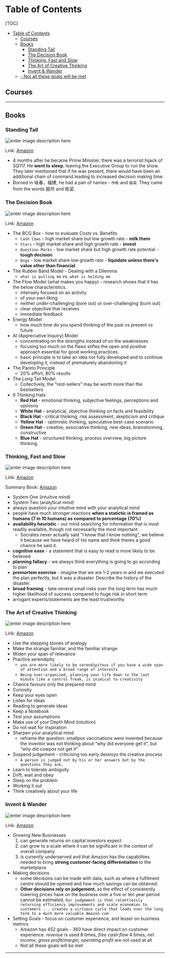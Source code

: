 # Table of Contents

[TOC]

<!-- Manually creating TOCs so that it displays on GitHub -->

- [Table of Contents](#table-of-contents)
  - [Courses <a name="courses"></a>](#courses-)
  - [Books <a name="books"></a>](#books-)
    - [Standing Tall <a name="standing-tall"></a>](#standing-tall-)
    - [The Decision Book <a name="decision-book"></a>](#the-decision-book-)
    - [Thinking, Fast and Slow <a name="thinking-fast-and-slow"></a>](#thinking-fast-and-slow-)
    - [The Art of Creative Thinking <a name="art-of-creative-thinking">](#the-art-of-creative-thinking-a-nameart-of-creative-thinking)
    - [Invent & Wander <a name="invent-and-wander">](#invent--wander-a-nameinvent-and-wander)
  - [- Not all these goals will be met](#--not-all-these-goals-will-be-met)

<!-- ACTUAL SECTIONS -->

## Courses <a name="courses"></a>

---

## Books <a name="books"></a>

### Standing Tall <a name="standing-tall"></a>

![enter image description here](https://images-na.ssl-images-amazon.com/images/I/41rQf+0zGiL._SX332_BO1,204,203,200_.jpg)

Link: [Amazon](https://www.amazon.com/Standing-Tall-Chok-Tong-Years/dp/9811234396)

- 4 months after he became Prime Minister, there was a terrorist hijack of SQ117. He **went to sleep**, leaving the Executive Group to run the show. They later mentioned that if he was present, there would have been an additional chain of command leading to increased decision making time.
- Borned in 咏春，福建, he had a pair of names - `作栋` and `振梁`. They came from the words 振作 and 栋梁.

### The Decision Book <a name="decision-book"></a>

![enter image description here](https://images-na.ssl-images-amazon.com/images/I/41VPVlw8UTL._SX310_BO1,204,203,200_.jpg)

Link: [Amazon](https://www.amazon.sg/Decision-Book-models-strategic-thinking/dp/1781259542/ref=asc_df_1781259542/?tag=googleshoppin-22&linkCode=df0&hvadid=389055537118&hvpos=&hvnetw=g&hvrand=17167218920788847931&hvpone=&hvptwo=&hvqmt=&hvdev=c&hvdvcmdl=&hvlocint=&hvlocphy=9062538&hvtargid=pla-406163979793&psc=1)

- The BCG Box - how to evaluate Costs vs. Benefits
  - `Cash Cows` - high market share but low growth rate - **milk them**
  - `Stars` - high market share and high growth rate - **invest**
  - `Question Marks` - low market share but high growth rate potential - **tough decision**
  - `Dogs` - low market share low growth rate - **liquidate unless there's value other than financial**
- The Rubber Band Model - Dealing with a Dilemma
  - `what is pulling me` vs. `what is holding me`
- The Flow Model (what makes you happy) - research shows that it has the below characteristics. 
  - intensely focused on an activity
  - of your own liking
  - neither under-challenging (bore out) or over-challenging (burn out)
  - clear objective that receives
  - immediate feedback
- Energy Model
  - how much time do you spend thinking of the past vs present vs future
- AI (Appreciative Inquiry) Model
  - concentrating on the strengths instead of on the weaknesses
  - focusing too much on the flaws stifles the open and positive approach essential for good working practices. 
  - basic principle is to take an idea not fully developed and to continue developing it, instead of prematurely abandoning it
- The Pareto Principle
  - 20% effort, 80% results
- The Long Tail Model
  - Collectively, the “rest-sellers” may be worth more than the bestsellers
- 6 Thinking Hats
  - **Red Hat** - emotional thinking, subjective feelings, perceptions and opinions
  - **White Hat** - analytical, objective thinking on facts and feasibility
  - **Black Hat** - critical thinking, risk assessment, skepticism and critique
  - **Yellow Hat** - optimistic thinking, speculative best-case scenario
  - **Green Hat** - creative, associative thinking, new ideas, brainstorming, constructive
  - **Blue Hat** - structured thinking, process overview, big picture thinking. 

### Thinking, Fast and Slow <a name="thinking-fast-and-slow"></a>

![enter image description here](https://images-na.ssl-images-amazon.com/images/I/41r2OmyhA+L._SX324_BO1,204,203,200_.jpg)

Link: [Amazon](https://www.amazon.sg/Thinking-Fast-Slow-Daniel-Kahneman/dp/0141033576/ref=asc_df_0141033576/?tag=googleshoppin-22&linkCode=df0&hvadid=389120532389&hvpos=&hvnetw=g&hvrand=18020406614756869676&hvpone=&hvptwo=&hvqmt=&hvdev=c&hvdvcmdl=&hvlocint=&hvlocphy=9062515&hvtargid=pla-394582189334&psc=1)

Summary Book: [Amazon](https://www.amazon.com/dp/B07W2X1SG6/ref=nodl_?ref_=r_sa_glf_b_0_hdrw_ss_CAAUAAA)

- System One (intuitive mind)
- System Two (analytical mind)
- always question your intuitive mind with your analytical mind
- people have much stronger reactions **when a statictic is framed as humans (7 in 10 humans) as compared to percentage (70%)**
- **availability heuristic** - our mind searching for information that is most readily available, though not necessarily the most important
  - Socrates never actually said "I know that I know nothing", we believe it because we have heard of his name and think theres a good chance he said it.
- **cognitive ease** - a statement that is easy to read is more likely to be believed
- **planning fallacy** - we always think everything is going to go according to plan
- **premortem exercise** - imagine that we are 1-2 years in and we executed the plan perfectly, but it was a disaster. Describe the history of the disaster.
- **broad framing** - take several small risks over the long term has much higher likelihood of success compared to huge risk in short term
- arrogant experts/statements are the least trustworthy

### The Art of Creative Thinking <a name="art-of-creative-thinking">

![enter image description here](https://images-na.ssl-images-amazon.com/images/I/41VZtdKQBxL._SX317_BO1,204,203,200_.jpg)

Link: [Amazon](https://www.amazon.com/Art-Creative-Thinking-John-Adair/dp/8175544910/)

- Use the stepping stones of analogy
- Make the strange familiar, and the familiar strange
- Widen your span of relevance
- Practice serendipity
  - `you are more likely to be serendipitous if you have a wide span of attention and a broad range of interests`
  - `Being over-organized, planning your life down to the last minute like a control freak, is inimical to creativity`
- Chance favours only the prepared mind
- Curiosity 
- Keep your eyes open
- Listen for ideas
- Reading to generate ideas
- Keep a Notebook
- Test your assumptions
- Make use of your Depth Mind (intuition)
- Do not wait for inspiration
- Sharpen your analytical mind
  - reframe the question: smallpox vaccinations were invented because the inventor was not thinking about “why did everyone get it”, but “why did cowpox not get it”
- Suspend judgement - criticising too early destroys the creative process
  - `A person is judged not by his or her answers but by the questions they ask.`
- Learn to tolerate ambiguity
- Drift, wait and obey
- Sleep on the problem
- Working it out
- Think creatively about your life

### Invent & Wander <a name="invent-and-wander">

![enter image description here](https://m.media-amazon.com/images/I/41c2WMWx0-L._SY346_.jpg)

Link: [Amazon](https://www.amazon.com/Invent-Wander-Collected-Writings-Introduction-ebook/dp/B08BCCT6MW)

- Growing New Businesses
  1. can generate returns on capital investors expect
  2. can grow to a scale where it can be significant in the context of overall company
  3. is currently underserved and that Amazon has the capabilities needed to bring **strong customer-facing differentiation** to the marketplace
- Making decisions
  - some decisions can be made with data, such as where a fulfilment centre should be opened and how much savings can be obtained. 
  - **Other decisions rely on judgement**, as the effect of consistently lowering prices have on the business over a five or ten year period cannot be estimated. `Our judgement is that relentlessly returning efficiency improvements and scale economies to customers ... creates a virtuous cycle that leads over the long term to a much more valuable Amazon.com`
- Setting Goals - focus on customer experience, and lesser on business metrics
  - Amazon has 452 goals - 360 have direct impact on customer experience. *revenue* is used 8 times, *free cash flow* 4 times, *net income, gross profit/margin, operating profit* are not used at all
  - Not all these goals will be met
---